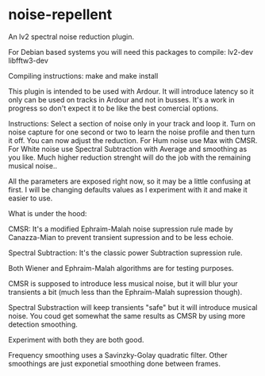 # noise-repellent

An lv2 spectral noise reduction plugin.

For Debian based systems you will need this packages to compile: lv2-dev libfftw3-dev

Compiling instructions: make and make install

This plugin is intended to be used with Ardour. It will introduce latency so it only can be used on tracks in Ardour and not in busses.
It's a work in progress so don't expect it to be like the best comercial options.

Instructions: Select a section of noise only in your track and loop it. Turn on noise capture for one second or two to learn the noise profile and then turn it off. You can now adjust the reduction. For Hum noise use Max with CMSR. For White noise use Spectral Subtraction with Average and smoothing as you like. Much higher reduction strenght will do the job with the remaining musical noise..

All the parameters are exposed right now, so it may be a little confusing at first. I will be changing defaults values as I experiment with it and make it easier to use.

What is under the hood:

CMSR: It's a modified Ephraim-Malah noise supression rule made by Canazza-Mian to prevent transient supression and to be less echoie.

Spectral Subtraction: It's the classic power Subtraction supression rule.

Both Wiener and Ephraim-Malah algorithms are for testing purposes.

CMSR is supposed to introduce less musical noise, but it will blur your transients a bit (much less than the Ephraim-Malah supression though).

Spectral Substraction will keep transients "safe" but it will introduce musical noise. You coud get somewhat the same results as CMSR by using more detection smoothing.

Experiment with both they are both good.

Frequency smoothing uses a Savinzky-Golay quadratic filter. Other smoothings are just exponetial smoothing done between frames.
